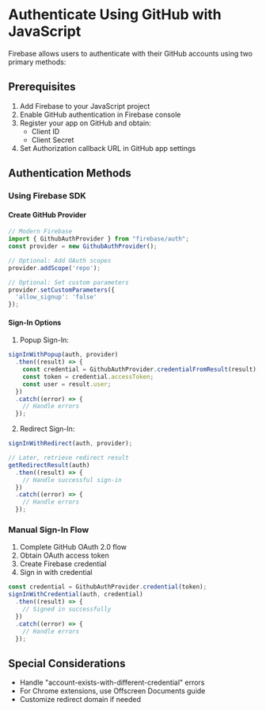 # Authenticate Using GitHub with JavaScript

Firebase allows users to authenticate with their GitHub accounts using two primary methods:

## Prerequisites

1. Add Firebase to your JavaScript project
2. Enable GitHub authentication in Firebase console
3. Register your app on GitHub and obtain:
   - Client ID
   - Client Secret
4. Set Authorization callback URL in GitHub app settings

## Authentication Methods

### Using Firebase SDK

#### Create GitHub Provider

```javascript
// Modern Firebase
import { GithubAuthProvider } from "firebase/auth";
const provider = new GithubAuthProvider();

// Optional: Add OAuth scopes
provider.addScope('repo');

// Optional: Set custom parameters
provider.setCustomParameters({
  'allow_signup': 'false'
});
```

#### Sign-In Options

1. Popup Sign-In:
```javascript
signInWithPopup(auth, provider)
  .then((result) => {
    const credential = GithubAuthProvider.credentialFromResult(result);
    const token = credential.accessToken;
    const user = result.user;
  })
  .catch((error) => {
    // Handle errors
  });
```

2. Redirect Sign-In:
```javascript
signInWithRedirect(auth, provider);

// Later, retrieve redirect result
getRedirectResult(auth)
  .then((result) => {
    // Handle successful sign-in
  })
  .catch((error) => {
    // Handle errors
  });
```

### Manual Sign-In Flow

1. Complete GitHub OAuth 2.0 flow
2. Obtain OAuth access token
3. Create Firebase credential
4. Sign in with credential

```javascript
const credential = GithubAuthProvider.credential(token);
signInWithCredential(auth, credential)
  .then((result) => {
    // Signed in successfully
  })
  .catch((error) => {
    // Handle errors
  });
```

## Special Considerations

- Handle "account-exists-with-different-credential" errors
- For Chrome extensions, use Offscreen Documents guide
- Customize redirect domain if needed